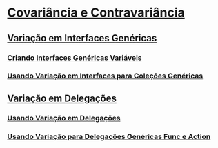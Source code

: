 # [Covariância e Contravariância](index.md)
## [Variação em Interfaces Genéricas](variance-in-generic-interfaces.md)
### [Criando Interfaces Genéricas Variáveis](creating-variant-generic-interfaces.md)
### [Usando Variação em Interfaces para Coleções Genéricas](using-variance-in-interfaces-for-generic-collections.md)
## [Variação em Delegações](variance-in-delegates.md)
### [Usando Variação em Delegações](using-variance-in-delegates.md)
### [Usando Variação para Delegações Genéricas Func e Action](using-variance-for-func-and-action-generic-delegates.md)
